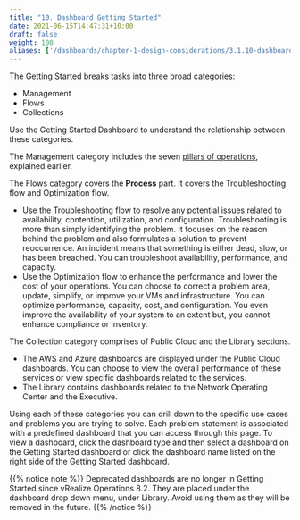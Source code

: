 ```yaml
---
title: "10. Dashboard Getting Started"
date: 2021-06-15T14:47:31+10:00
draft: false
weight: 100
aliases: ['/dashboards/chapter-1-design-considerations/3.1.10-dashboard-getting-started']
---
```


The Getting Started breaks tasks into three broad categories:

- Management
- Flows
- Collections

Use the Getting Started Dashboard to understand the relationship between these categories.

The Management category includes the seven [pillars of operations](/operations-management/chapter-1-overview/1.1.8-pillar-vs-process/#pillars-of-operation), explained earlier.

The Flows category covers the **Process** part. It covers the Troubleshooting flow and Optimization flow.

- Use the Troubleshooting flow to resolve any potential issues related to availability, contention, utilization, and configuration. Troubleshooting is more than simply identifying the problem. It focuses on the reason behind the problem and also formulates a solution to prevent reoccurrence. An incident means that something is either dead, slow, or has been breached. You can troubleshoot availability, performance, and capacity.
- Use the Optimization flow to enhance the performance and lower the cost of your operations. You can choose to correct a problem area, update, simplify, or improve your VMs and infrastructure. You can optimize performance, capacity, cost, and configuration. You even improve the availability of your system to an extent but, you cannot enhance compliance or inventory.

The Collection category comprises of Public Cloud and the Library sections.

- The AWS and Azure dashboards are displayed under the Public Cloud dashboards. You can choose to view the overall performance of these services or view specific dashboards related to the services.
- The Library contains dashboards related to the Network Operating Center and the Executive.

Using each of these categories you can drill down to the specific use cases and problems you are trying to solve. Each problem statement is associated with a predefined dashboard that you can access through this page. To view a dashboard, click the dashboard type and then select a dashboard on the Getting Started dashboard or click the dashboard name listed on the right side of the Getting Started dashboard.

{{% notice note %}}
Deprecated dashboards are no longer in Getting Started since vRealize Operations 8.2. They are placed under the dashboard drop down menu, under Library. Avoid using them as they will be removed in the future.
{{% /notice %}}
